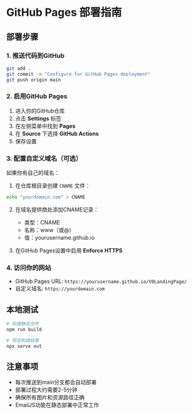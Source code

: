 # GitHub Pages 部署指南

## 部署步骤

### 1. 推送代码到GitHub
```bash
git add .
git commit -m "Configure for GitHub Pages deployment"
git push origin main
```

### 2. 启用GitHub Pages
1. 进入你的GitHub仓库
2. 点击 **Settings** 标签
3. 在左侧菜单中找到 **Pages**
4. 在 **Source** 下选择 **GitHub Actions**
5. 保存设置

### 3. 配置自定义域名（可选）
如果你有自己的域名：

1. 在仓库根目录创建 `CNAME` 文件：
```bash
echo "yourdomain.com" > CNAME
```

2. 在域名提供商处添加CNAME记录：
   - 类型：CNAME
   - 名称：www（或@）
   - 值：yourusername.github.io

3. 在GitHub Pages设置中启用 **Enforce HTTPS**

### 4. 访问你的网站
- GitHub Pages URL: `https://yourusername.github.io/V0LandingPage/`
- 自定义域名: `https://yourdomain.com`

## 本地测试
```bash
# 构建静态文件
npm run build

# 预览构建结果
npx serve out
```

## 注意事项
- 每次推送到main分支都会自动部署
- 部署过程大约需要2-5分钟
- 确保所有图片和资源路径正确
- EmailJS功能在静态部署中正常工作
